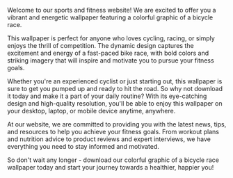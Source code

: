 <!--
Write me content for website with wallpaper "A colorful graphic of a bicycle race for a sports or fitness website"
-->

<!--font:Poppins-->

Welcome to our sports and fitness website! We are excited to offer you a vibrant and energetic wallpaper featuring a colorful graphic of a bicycle race.

This wallpaper is perfect for anyone who loves cycling, racing, or simply enjoys the thrill of competition. The dynamic design captures the excitement and energy of a fast-paced bike race, with bold colors and striking imagery that will inspire and motivate you to pursue your fitness goals.

Whether you're an experienced cyclist or just starting out, this wallpaper is sure to get you pumped up and ready to hit the road. So why not download it today and make it a part of your daily routine? With its eye-catching design and high-quality resolution, you'll be able to enjoy this wallpaper on your desktop, laptop, or mobile device anytime, anywhere.

At our website, we are committed to providing you with the latest news, tips, and resources to help you achieve your fitness goals. From workout plans and nutrition advice to product reviews and expert interviews, we have everything you need to stay informed and motivated.

So don't wait any longer - download our colorful graphic of a bicycle race wallpaper today and start your journey towards a healthier, happier you!
